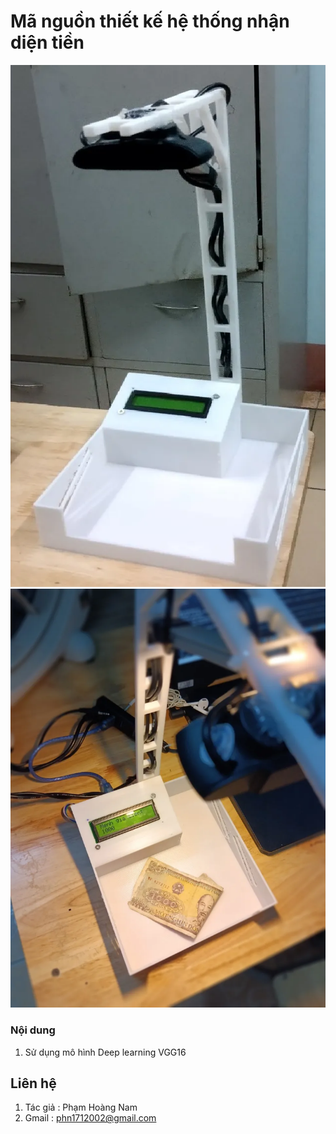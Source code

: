 # Mã nguồn thiết kế hệ thống nhận diện tiền
![moHinh](./other/base.png)
![hoatDong](./other/working.png)

### Nội dung
1. Sử dụng mô hình Deep learning VGG16

## Liên hệ
1. Tác giả : Phạm Hoàng Nam
2. Gmail : phn1712002@gmail.com 